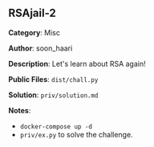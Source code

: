 ## RSAjail-2

**Category**: Misc

**Author**: soon_haari

**Description**: Let's learn about RSA again!

**Public Files**: `dist/chall.py`

**Solution**: `priv/solution.md`

**Notes**:
- `docker-compose up -d`
- `priv/ex.py` to solve the challenge.